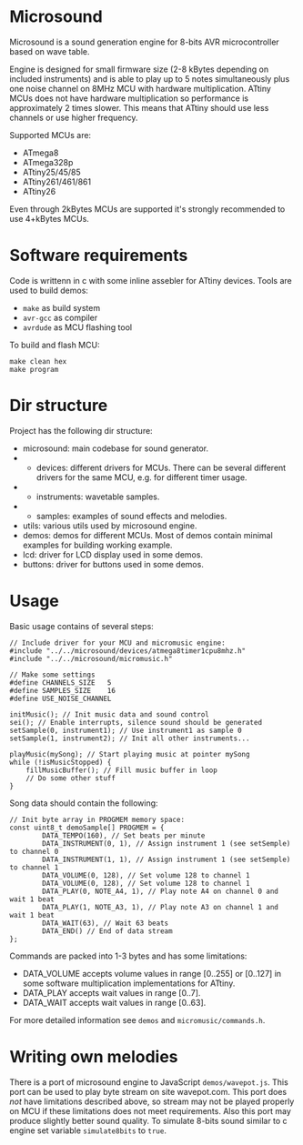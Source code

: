 # Microsound

Microsound is a sound generation engine for 8-bits AVR microcontroller based on wave table.

Engine is designed for small firmware size (2-8 kBytes depending on included instruments) and
is able to play up to 5 notes simultaneously plus one noise channel on 8MHz MCU with hardware
multiplication. ATtiny MCUs does not have hardware multiplication so performance is approximately 
2 times slower. This means that ATtiny should use less channels or use higher frequency.

Supported MCUs are:
- ATmega8
- ATmega328p
- ATtiny25/45/85
- ATtiny261/461/861
- ATtiny26

Even through 2kBytes MCUs are supported it's strongly recommended to use 4+kBytes MCUs.

# Software requirements

Code is writtenn in c with some inline assebler for ATtiny devices. Tools are used to build demos:
- `make` as build system
- `avr-gcc` as compiler
- `avrdude` as MCU flashing tool

To build and flash MCU:
```
make clean hex 
make program
```

# Dir structure

Project has the following dir structure:
- microsound: main codebase for sound generator.
- - devices: different drivers for MCUs. There can be several different drivers for the same MCU, e.g. 
for different timer usage.
- - instruments: wavetable samples.
- - samples: examples of sound effects and melodies.
- utils: various utils used by microsound engine.
- demos: demos for different MCUs. Most of demos contain minimal examples for building working example.
- lcd: driver for LCD display used in some demos.
- buttons: driver for buttons used in some demos.

# Usage

Basic usage contains of several steps:
```
// Include driver for your MCU and micromusic engine:
#include "../../microsound/devices/atmega8timer1cpu8mhz.h"
#include "../../microsound/micromusic.h"

// Make some settings
#define CHANNELS_SIZE	5
#define SAMPLES_SIZE	16
#define USE_NOISE_CHANNEL

initMusic(); // Init music data and sound control
sei(); // Enable interrupts, silence sound should be generated
setSample(0, instrument1); // Use instrument1 as sample 0
setSample(1, instrument2); // Init all other instruments...

playMusic(mySong); // Start playing music at pointer mySong
while (!isMusicStopped) {
    fillMusicBuffer(); // Fill music buffer in loop
    // Do some other stuff
}

```

Song data should contain the following:
```
// Init byte array in PROGMEM memory space:
const uint8_t demoSample[] PROGMEM = {
		DATA_TEMPO(160), // Set beats per minute
		DATA_INSTRUMENT(0, 1), // Assign instrument 1 (see setSemple) to channel 0
		DATA_INSTRUMENT(1, 1), // Assign instrument 1 (see setSemple) to channel 1
		DATA_VOLUME(0, 128), // Set volume 128 to channel 1
		DATA_VOLUME(0, 128), // Set volume 128 to channel 1
		DATA_PLAY(0, NOTE_A4, 1), // Play note A4 on channel 0 and wait 1 beat 
		DATA_PLAY(1, NOTE_A3, 1), // Play note A3 on channel 1 and wait 1 beat
		DATA_WAIT(63), // Wait 63 beats
		DATA_END() // End of data stream
};
```

Commands are packed into 1-3 bytes and has some limitations:
- DATA_VOLUME accepts volume values in range [0..255] or [0..127] in some software 
multiplication implementations for ATtiny.
- DATA_PLAY accepts wait values in range [0..7].
- DATA_WAIT accepts wait values in range [0..63].

For more detailed information see `demos` and `micromusic/commands.h`.

# Writing own melodies

There is a port of microsound engine to JavaScript `demos/wavepot.js`. 
This port can be used to play byte stream on site wavepot.com. This port does *not* have limitations
described above, so stream may not be played properly on MCU if these limitations does not meet requirements.
Also this port may produce slightly better sound quality. To simulate 8-bits sound similar to c engine
set variable `simulate8bits` to `true`.
